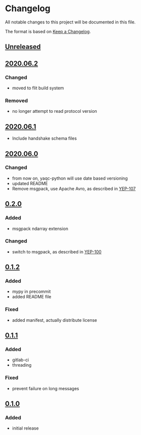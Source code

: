 # Changelog
All notable changes to this project will be documented in this file.

The format is based on [Keep a Changelog](https://keepachangelog.com/).

## [Unreleased]

## [2020.06.2]

### Changed
- moved to flit build system

### Removed
- no longer attempt to read protocol version

## [2020.06.1]
- Include handshake schema files

## [2020.06.0]

### Changed
- from now on, yaqc-python will use date based versioning
- updated README
- Remove msgpack, use Apache Avro, as described in [YEP-107](https://yeps.yaq.fyi/107)

## [0.2.0]

### Added
- msgpack ndarray extension

### Changed
- switch to msgpack, as described in [YEP-100](https://yeps.yaq.fyi/100)

## [0.1.2]

### Added
- mypy in precommit
- added README file

### Fixed
- added manifest, actually distribute license

## [0.1.1]

### Added
- gitlab-ci
- threading

### Fixed
- prevent failure on long messages

## [0.1.0]

### Added
- initial release

[Unreleased]: https://gitlab.com/yaq/yaqc-python/-/compare/v2020.06.2...master
[2020.06.2]: https://gitlab.com/yaq/yaqc-python/-/compare/v2020.06.1...v2020.06.2
[2020.06.1]: https://gitlab.com/yaq/yaqc-python/-/compare/v2020.06.0...v2020.06.1
[2020.06.0]: https://gitlab.com/yaq/yaqc-python/-/compare/v0.2.0...v2020.06.0
[0.2.0]: https://gitlab.com/yaq/yaqc-python/-/compare/v0.1.2...v0.2.0
[0.1.2]: https://gitlab.com/yaq/yaqc-python/-/compare/v0.1.1...v0.1.2
[0.1.1]: https://gitlab.com/yaq/yaqc-python/-/compare/v0.1.0...v0.1.1
[0.1.0]: https://gitlab.com/yaq/yaqc-python/-/tags/v0.1.0

